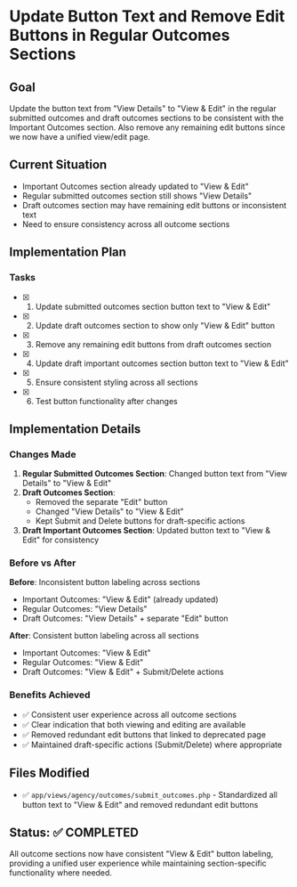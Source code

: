 # Update Button Text and Remove Edit Buttons in Regular Outcomes Sections

## Goal
Update the button text from "View Details" to "View & Edit" in the regular submitted outcomes and draft outcomes sections to be consistent with the Important Outcomes section. Also remove any remaining edit buttons since we now have a unified view/edit page.

## Current Situation
- Important Outcomes section already updated to "View & Edit"
- Regular submitted outcomes section still shows "View Details"
- Draft outcomes section may have remaining edit buttons or inconsistent text
- Need to ensure consistency across all outcome sections

## Implementation Plan

### Tasks
- [x] 1. Update submitted outcomes section button text to "View & Edit"
- [x] 2. Update draft outcomes section to show only "View & Edit" button
- [x] 3. Remove any remaining edit buttons from draft outcomes section
- [x] 4. Update draft important outcomes section button text to "View & Edit"
- [x] 5. Ensure consistent styling across all sections
- [x] 6. Test button functionality after changes

## Implementation Details

### Changes Made
1. **Regular Submitted Outcomes Section**: Changed button text from "View Details" to "View & Edit"
2. **Draft Outcomes Section**: 
   - Removed the separate "Edit" button
   - Changed "View Details" to "View & Edit" 
   - Kept Submit and Delete buttons for draft-specific actions
3. **Draft Important Outcomes Section**: Updated button text to "View & Edit" for consistency

### Before vs After
**Before**: Inconsistent button labeling across sections
- Important Outcomes: "View & Edit" (already updated)
- Regular Outcomes: "View Details"  
- Draft Outcomes: "View Details" + separate "Edit" button

**After**: Consistent button labeling across all sections
- Important Outcomes: "View & Edit"
- Regular Outcomes: "View & Edit"
- Draft Outcomes: "View & Edit" + Submit/Delete actions

### Benefits Achieved
- ✅ Consistent user experience across all outcome sections
- ✅ Clear indication that both viewing and editing are available
- ✅ Removed redundant edit buttons that linked to deprecated page
- ✅ Maintained draft-specific actions (Submit/Delete) where appropriate

## Files Modified
- ✅ `app/views/agency/outcomes/submit_outcomes.php` - Standardized all button text to "View & Edit" and removed redundant edit buttons

## Status: ✅ COMPLETED

All outcome sections now have consistent "View & Edit" button labeling, providing a unified user experience while maintaining section-specific functionality where needed.
